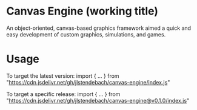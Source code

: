 # Canvas Engine (working title)
An object-oriented, canvas-based graphics framework aimed a quick and easy development of custom graphics, simulations, and games.

# Usage
To target the latest version:
import { ... } from "https://cdn.jsdelivr.net/gh/jlstendebach/canvas-engine/index.js"

To target a specific release:
import { ... } from "https://cdn.jsdelivr.net/gh/jlstendebach/canvas-engine@v0.1.0/index.js"
